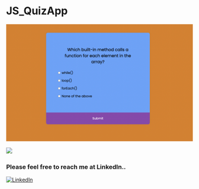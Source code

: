 # JS_QuizApp
![image](./Image/Quiz_app.png )

[<img src= "https://img.shields.io/badge/projcet live link-10b?style=for-the-badge&logo=&logoColor=white" />](https://js1accordion.netlify.app/)

### Please feel free to reach me at LinkedIn..
[![LinkedIn](https://img.shields.io/badge/LinkedIn-0077B5?style=for-the-badge&logo=linkedin&logoColor=white)](https://www.linkedin.com/in/pawan-thanay-253106135/)
